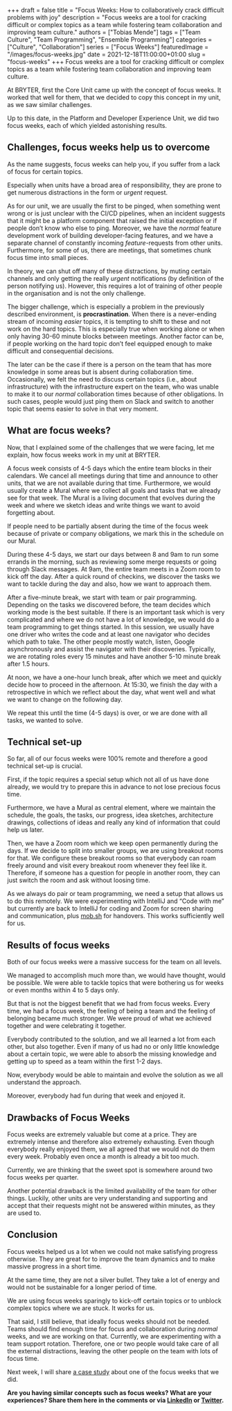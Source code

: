 +++ 
draft = false
title = "Focus Weeks: How to collaboratively crack difficult problems with joy"
description = "Focus weeks are a tool for cracking difficult or complex topics as a team while fostering team collaboration and improving team culture."
authors = ["Tobias Mende"]
tags = ["Team Culture", "Team Programming", "Ensemble Programming"]
categories = ["Culture", "Collaboration"]
series = ["Focus Weeks"]
featuredImage = "/images/focus-weeks.jpg"
date = 2021-12-18T11:00:00+01:00
slug = "focus-weeks"
+++
Focus weeks are a tool for cracking difficult or complex topics as a team while fostering team collaboration and improving team culture.

At BRYTER, first the Core Unit came up with the concept of focus weeks. It worked that well for them, that we decided to copy this concept in my unit, as we saw similar challenges.

Up to this date, in the Platform and Developer Experience Unit, we did two focus weeks, each of which yielded astonishing results.

## Challenges, focus weeks help us to overcome
As the name suggests, focus weeks can help you, if you suffer from a lack of focus for certain topics. 

Especially when units have a broad area of responsibility, they are prone to get numerous distractions in the form or *urgent* request.

As for our unit, we are usually the first to be pinged, when something went wrong or is just unclear with the CI/CD pipelines, when an incident suggests that it might be a platform component that raised the initial exception or if people don’t know who else to ping. Moreover, we have the *normal* feature development work of building developer-facing features, and we have a separate channel of constantly incoming *feature*-requests from other units. Furthermore, for some of us, there are meetings, that sometimes chunk focus time into small pieces.

In theory, we can shut off many of these distractions, by muting certain channels and only getting the really *urgent* notifications (by definition of the person notifying us). However, this requires a lot of training of other people in the organisation and is not the only challenge.

The bigger challenge, which is especially a problem in the previously described environment, is **procrastination**. When there is a never-ending stream of incoming *easier* topics, it is tempting to shift to these and not work on the hard topics. This is especially true when working alone or when only having 30-60 minute blocks between meetings. Another factor can be, if people working on the hard topic don’t feel equipped enough to make difficult and consequential decisions.

The later can be the case if there is a person on the team that has more knowledge in some areas but is absent during collaboration time. Occasionally, we felt the need to discuss certain topics (i.e., about infrastructure) with the infrastructure expert on the team, who was unable to make it to our *normal* collaboration times because of other obligations. In such cases, people would just ping them on Slack and switch to another topic that seems easier to solve in that very moment.

## What are focus weeks?
Now, that I explained some of the challenges that we were facing, let me explain, how focus weeks work in my unit at BRYTER.

A focus week consists of 4-5 days which the entire team blocks in their calendars. We cancel all meetings during that time and announce to other units, that we are not available during that time. Furthermore, we would usually create a Mural where we collect all goals and tasks that we already see for that week. The Mural is a living document that evolves during the week and where we sketch ideas and write things we want to avoid forgetting about.

If people need to be partially absent during the time of the focus week because of private or company obligations, we mark this in the schedule on our Mural.

During these 4-5 days, we start our days between 8 and 9am to run some errands in the morning, such as reviewing some merge requests or going through Slack messages. At 9am, the entire team meets in a Zoom room to kick off the day. After a quick round of checkins, we discover the tasks we want to tackle during the day and also, how we want to approach them.

After a five-minute break, we start with team or pair programming. Depending on the tasks we discovered before, the team decides which working mode is the best suitable. If there is an important task which is very complicated and where we do not have a lot of knowledge, we would do a team programming to get things started. In this session, we usually have one driver who writes the code and at least one navigator who decides which path to take. The other people mostly watch, listen, Google asynchronously and assist the navigator with their discoveries. Typically, we are rotating roles every 15 minutes and have another 5-10 minute break after 1.5 hours.

At noon, we have a one-hour lunch break, after which we meet and quickly decide how to proceed in the afternoon. At 15:30, we finish the day with a retrospective in which we reflect about the day, what went well and what we want to change on the following day.

We repeat this until the time (4-5 days) is over, or we are done with all tasks, we wanted to solve.

## Technical set-up
So far, all of our focus weeks were 100% remote and therefore a good technical set-up is crucial.

First, if the topic requires a special setup which not all of us have done already, we would try to prepare this in advance to not lose precious focus time.

Furthermore, we have a Mural as central element, where we maintain the schedule, the goals, the tasks, our progress, idea sketches, architecture drawings, collections of ideas and really any kind of information that could help us later.

Then, we have a Zoom room which we keep open permanently during the days. If we decide to split into smaller groups, we are using breakout rooms for that. We configure these breakout rooms so that everybody can roam freely around and visit every breakout room whenever they feel like it. Therefore, if someone has a question for people in another room, they can just switch the room and ask without loosing time.

As we always do pair or team programming, we need a setup that allows us to do this remotely. We were experimenting with IntelliJ and “Code with me” but currently are back to IntelliJ for coding and Zoom for screen sharing and communication, plus [mob.sh](https://mob.sh/) for handovers. This works sufficiently well for us.

## Results of focus weeks
Both of our focus weeks were a massive success for the team on all levels.

We managed to accomplish much more than, we would have thought, would be possible. We were able to tackle topics that were bothering us for weeks or even months within 4 to 5 days only.

But that is not the biggest benefit that we had from focus weeks. Every time, we had a focus week, the feeling of being a team and the feeling of belonging became much stronger. We were proud of what we achieved together and were celebrating it together.

Everybody contributed to the solution, and we all learned a lot from each other, but also together. Even if many of us had no or only little knowledge about a certain topic, we were able to absorb the missing knowledge and getting up to speed as a team within the first 1-2 days.

Now, everybody would be able to maintain and evolve the solution as we all understand the approach.

Moreover, everybody had fun during that week and enjoyed it. 

## Drawbacks of Focus Weeks
Focus weeks are extremely valuable but come at a price. They are extremely intense and therefore also extremely exhausting. Even though everybody really enjoyed them, we all agreed that we would not do them every week. Probably even once a month is already a bit too much.

Currently, we are thinking that the sweet spot is somewhere around two focus weeks per quarter.

Another potential drawback is the limited availability of the team for other things. Luckily, other units are very understanding and supporting and accept that their requests might not be answered within minutes, as they are used to.
## Conclusion
Focus weeks helped us a lot when we could not make satisfying progress otherwise. They are great for to improve the team dynamics and to make massive progress in a short time.

At the same time, they are not a silver bullet. They take a lot of energy and would not be sustainable for a longer period of time.

We are using focus weeks sparingly to kick-off certain topics or to unblock complex topics where we are stuck. It works for us.

That said, I still believe, that ideally focus weeks should not be needed. Teams should find enough time for focus and collaboration during *normal* weeks, and we are working on that. Currently, we are experimenting with a team support rotation. Therefore, one or two people would take care of all the external distractions, leaving the other people on the team with lots of focus time.

Next week, I will share [a case study](/blog/focus-week-case-study/) about one of the focus weeks that we did. 

**Are you having similar concepts such as focus weeks? What are your experiences? Share them here in the comments or via [LinkedIn](https://www.linkedin.com/in/tobiasmende/) or [Twitter](https://twitter.com/Tobias_Mende).**
